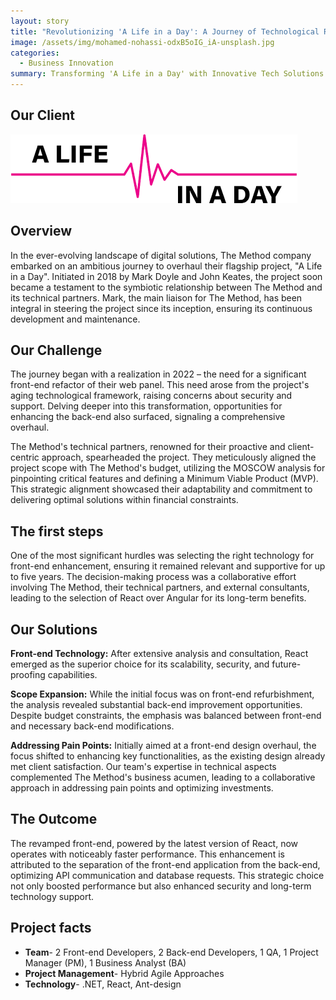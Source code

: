 ```yaml
---
layout: story
title: "Revolutionizing 'A Life in a Day': A Journey of Technological Resurgence and Collaborative Innovation"
image: /assets/img/mohamed-nohassi-odxB5oIG_iA-unsplash.jpg
categories:
  - Business Innovation
summary: Transforming 'A Life in a Day' with Innovative Tech Solutions.
---
```


## Our Client

![Table1](/assets/img/life.in.a.day.png)

## Overview
In the ever-evolving landscape of digital solutions, The Method company embarked on an ambitious journey to overhaul their flagship project, "A Life in a Day". Initiated in 2018 by Mark Doyle and John Keates, the project soon became a testament to the symbiotic relationship between The Method and its technical partners. Mark, the main liaison for The Method, has been integral in steering the project since its inception, ensuring its continuous development and maintenance.

## Our Challenge
The journey began with a realization in 2022 – the need for a significant front-end refactor of their web panel. This need arose from the project's aging technological framework, raising concerns about security and support. Delving deeper into this transformation, opportunities for enhancing the back-end also surfaced, signaling a comprehensive overhaul.

The Method's technical partners, renowned for their proactive and client-centric approach, spearheaded the project. They meticulously aligned the project scope with The Method's budget, utilizing the MOSCOW analysis for pinpointing critical features and defining a Minimum Viable Product (MVP). This strategic alignment showcased their adaptability and commitment to delivering optimal solutions within financial constraints.

## The first steps 
One of the most significant hurdles was selecting the right technology for front-end enhancement, ensuring it remained relevant and supportive for up to five years. The decision-making process was a collaborative effort involving The Method, their technical partners, and external consultants, leading to the selection of React over Angular for its long-term benefits.

## Our Solutions
**Front-end Technology:** After extensive analysis and consultation, React emerged as the superior choice for its scalability, security, and future-proofing capabilities.

**Scope Expansion:** While the initial focus was on front-end refurbishment, the analysis revealed substantial back-end improvement opportunities. Despite budget constraints, the emphasis was balanced between front-end and necessary back-end modifications.

**Addressing Pain Points:** Initially aimed at a front-end design overhaul, the focus shifted to enhancing key functionalities, as the existing design already met client satisfaction. Our team's expertise in technical aspects complemented The Method's business acumen, leading to a collaborative approach in addressing pain points and optimizing investments.

## The Outcome
The revamped front-end, powered by the latest version of React, now operates with noticeably faster performance. This enhancement is attributed to the separation of the front-end application from the back-end, optimizing API communication and database requests. This strategic choice not only boosted performance but also enhanced security and long-term technology support.

## Project facts
- **Team**- 2 Front-end Developers, 2 Back-end Developers, 1 QA, 1 Project Manager (PM), 1 Business Analyst (BA)
- **Project Management**- Hybrid Agile Approaches
- **Technology**- .NET, React, Ant-design
